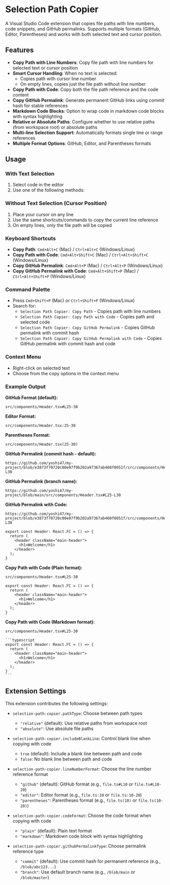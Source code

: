 # Selection Path Copier

A Visual Studio Code extension that copies file paths with line numbers, code snippets, and GitHub permalinks. Supports multiple formats (GitHub, Editor, Parentheses) and works with both selected text and cursor position.

## Features

- **Copy Path with Line Numbers**: Copy file path with line numbers for selected text or cursor position
- **Smart Cursor Handling**: When no text is selected:
  - Copies path with cursor line number
  - On empty lines, copies just the file path without line number
- **Copy Path with Code**: Copy both the file path reference and the code content
- **Copy GitHub Permalink**: Generate permanent GitHub links using commit hash for stable references
- **Markdown Code Blocks**: Option to wrap code in markdown code blocks with syntax highlighting
- **Relative or Absolute Paths**: Configure whether to use relative paths (from workspace root) or absolute paths
- **Multi-line Selection Support**: Automatically formats single line or range references
- **Multiple Format Options**: GitHub, Editor, and Parentheses formats

## Usage

### With Text Selection
1. Select code in the editor
2. Use one of the following methods:

### Without Text Selection (Cursor Position)
1. Place your cursor on any line
2. Use the same shortcuts/commands to copy the current line reference
3. On empty lines, only the file path will be copied

### Keyboard Shortcuts
   - **Copy Path**: `Cmd+Alt+C` (Mac) / `Ctrl+Alt+C` (Windows/Linux)
   - **Copy Path with Code**: `Cmd+Alt+Shift+C` (Mac) / `Ctrl+Alt+Shift+C` (Windows/Linux)
   - **Copy GitHub Permalink**: `Cmd+Alt+P` (Mac) / `Ctrl+Alt+P` (Windows/Linux)
   - **Copy GitHub Permalink with Code**: `Cmd+Alt+Shift+P` (Mac) / `Ctrl+Alt+Shift+P` (Windows/Linux)

### Command Palette
   - Press `Cmd+Shift+P` (Mac) or `Ctrl+Shift+P` (Windows/Linux)
   - Search for:
     - `Selection Path Copier: Copy Path` - Copies path with line numbers
     - `Selection Path Copier: Copy Path with Code` - Copies path and selected code
     - `Selection Path Copier: Copy GitHub Permalink` - Copies GitHub permalink with commit hash
     - `Selection Path Copier: Copy GitHub Permalink with Code` - Copies GitHub permalink with commit hash and code

### Context Menu
   - Right-click on selected text
   - Choose from the copy options in the context menu

### Example Output

**GitHub Format (default):**
```
src/components/Header.tsx#L25-30
```

**Editor Format:**
```
src/components/Header.tsx:25-30
```

**Parentheses Format:**
```
src/components/Header.tsx(25-30)
```

**GitHub Permalink (commit hash - default):**
```
https://github.com/yoshi47/my-project/blob/e3873f70720c00e07f9b202a97367ab460f8051f/src/components/Header.tsx#L25-L30
```

**GitHub Permalink (branch name):**
```
https://github.com/yoshi47/my-project/blob/main/src/components/Header.tsx#L25-L30
```

**GitHub Permalink with Code:**
```
https://github.com/yoshi47/my-project/blob/e3873f70720c00e07f9b202a97367ab460f8051f/src/components/Header.tsx#L25-L30

export const Header: React.FC = () => {
  return (
    <header className="main-header">
      <h1>Welcome</h1>
    </header>
  );
}
```

**Copy Path with Code (Plain format):**
```
src/components/Header.tsx#L25-30

export const Header: React.FC = () => {
  return (
    <header className="main-header">
      <h1>Welcome</h1>
    </header>
  );
}
```

**Copy Path with Code (Markdown format):**
````
src/components/Header.tsx#L25-30

```typescript
export const Header: React.FC = () => {
  return (
    <header className="main-header">
      <h1>Welcome</h1>
    </header>
  );
}
```
````

## Extension Settings

This extension contributes the following settings:

* `selection-path-copier.pathType`: Choose between path types
  - `"relative"` (default): Use relative paths from workspace root
  - `"absolute"`: Use absolute file paths

* `selection-path-copier.includeBlankLine`: Control blank line when copying with code
  - `true` (default): Include a blank line between path and code
  - `false`: No blank line between path and code

* `selection-path-copier.lineNumberFormat`: Choose the line number reference format
  - `"github"` (default): GitHub format (e.g., `file.ts#L10` or `file.ts#L10-20`)
  - `"editor"`: Editor format (e.g., `file.ts:10` or `file.ts:10-20`)
  - `"parentheses"`: Parentheses format (e.g., `file.ts(10)` or `file.ts(10-20)`)

* `selection-path-copier.codeFormat`: Choose the code format when copying with code
  - `"plain"` (default): Plain text format
  - `"markdown"`: Markdown code block with syntax highlighting

* `selection-path-copier.githubPermalinkType`: Choose permalink reference type
  - `"commit"` (default): Use commit hash for permanent reference (e.g., `/blob/abc123...`)
  - `"branch"`: Use default branch name (e.g., `/blob/main` or `/blob/master`)
